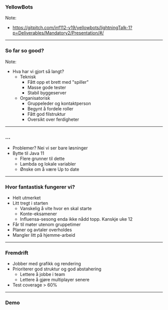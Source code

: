 ### YellowBots
Note:
- https://gitpitch.com/inf112-v19/yellowbots/lightningTalk-1?p=Deliverables/Mandatory2/Presentation/#/

---

### So far so good?

Note:
- Hva har vi gjort så langt?
  - Teknisk
    - Fått opp et brett med "spiller"
    - Masse gode tester
    - Stabil byggeserver
  - Organisatorisk
    - Gruppeleder og kontaktperson
    - Begynt å fordele roller
    - Fått god filstruktur
    - Oversikt over ferdigheter
  
---

### ...
- Problemer? Nei vi ser bare løsninger
- Bytte til Java 11
  - Flere grunner til dette
  - Lambda og lokale variabler
  - Ønske om å være Up to date

---

### Hvor fantastisk fungerer vi?
- Helt utmerket
- Litt tregt i starten
  - Vanskelig å vite hvor en skal starte
  - Konte-eksamener
  - Influensa-sesong enda ikke nådd topp. Kanskje uke 12
- Får til møter utenom gruppetimer
- Planer og avtaler overholdes
- Mangler litt på hjemme-arbeid

---

### Fremdrift
- Jobber med grafikk og rendering
- Prioriterer god struktur og god abstahering
  - Lettere å jobbe i team
  - Lettere å gjøre multiplayer senere
- Test coverage > 60%

---

### Demo